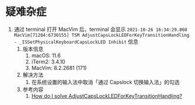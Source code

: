 # 疑难杂症

1. 通过 terminal 打开 MacVim 后，terminal 会显示 `2021-10-26 16:34:29.860 MacVim[71204:6730155] TSM AdjustCapsLockLEDForKeyTransitionHandling - _ISSetPhysicalKeyboardCapsLockLED Inhibit` 信息
	1. 版本信息
		1. macOS: 11.6
		2. iTerm2: 3.4.10
		3. MacVim: 8.2.2681 (171)
	2. 解决方法
		1. 在系统设置的输入法中取消「通过 Capslock 切换输入法」的勾选
	3. 参考内容
		1. [How do I solve AdjustCapsLockLEDForKeyTransitionHandling?](https://stackoverflow.com/questions/67613071/how-do-i-solve-adjustcapslockledforkeytransitionhandling)
